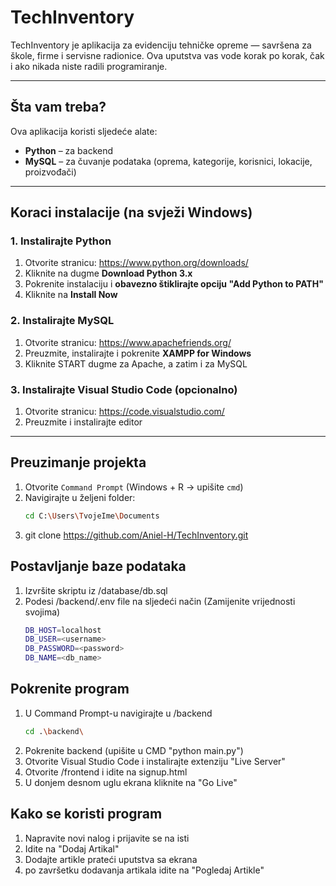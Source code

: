 # TechInventory

TechInventory je aplikacija za evidenciju tehničke opreme — savršena za škole, firme i servisne radionice. Ova uputstva vas vode korak po korak, čak i ako nikada niste radili programiranje.

---

## Šta vam treba?

Ova aplikacija koristi sljedeće alate:

- **Python** – za backend
- **MySQL** – za čuvanje podataka (oprema, kategorije, korisnici, lokacije, proizvođači)

---

## Koraci instalacije (na svježi Windows)

### 1. Instalirajte Python

1. Otvorite stranicu: https://www.python.org/downloads/
2. Kliknite na dugme **Download Python 3.x**
3. Pokrenite instalaciju i **obavezno štiklirajte opciju "Add Python to PATH"**
4. Kliknite na **Install Now**

### 2. Instalirajte MySQL

1. Otvorite stranicu: https://www.apachefriends.org/
2. Preuzmite, instalirajte i pokrenite **XAMPP for Windows**
3. Kliknite START dugme za Apache, a zatim i za MySQL

### 3. Instalirajte Visual Studio Code (opcionalno)

1. Otvorite stranicu: https://code.visualstudio.com/
2. Preuzmite i instalirajte editor

---

## Preuzimanje projekta

1. Otvorite `Command Prompt` (Windows + R → upišite `cmd`)
2. Navigirajte u željeni folder:
   ```bash
   cd C:\Users\TvojeIme\Documents
3. git clone https://github.com/Aniel-H/TechInventory.git

## Postavljanje baze podataka

1. Izvršite skriptu iz /database/db.sql
2. Podesi /backend/.env file na sljedeći način (Zamijenite vrijednosti svojima)
    ```bash
    DB_HOST=localhost
    DB_USER=<username>
    DB_PASSWORD=<password>
    DB_NAME=<db_name>

## Pokrenite program

1. U Command Prompt-u navigirajte u /backend 
    ```bash
    cd .\backend\
2. Pokrenite backend (upišite u CMD "python main.py")
3. Otvorite Visual Studio Code i instalirajte extenziju "Live Server"
4. Otvorite /frontend i idite na signup.html
5. U donjem desnom uglu ekrana kliknite na "Go Live"

## Kako se koristi program

1. Napravite novi nalog i prijavite se na isti
2. Idite na "Dodaj Artikal"
3. Dodajte artikle prateći uputstva sa ekrana
4. po završetku dodavanja artikala idite na "Pogledaj Artikle"